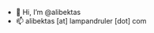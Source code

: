 - 👋 Hi, I’m @alibektas
- 📫 alibektas [at] lampandruler [dot] com

<!---
alibektas/alibektas is a ✨ special ✨ repository because its `README.md` (this file) appears on your GitHub profile.
You can click the Preview link to take a look at your changes.
--->
